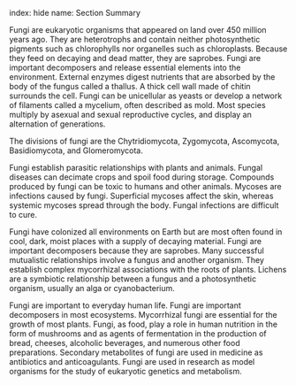 index: hide
name: Section Summary

Fungi are eukaryotic organisms that appeared on land over 450 million years ago. They are heterotrophs and contain neither photosynthetic pigments such as chlorophylls nor organelles such as chloroplasts. Because they feed on decaying and dead matter, they are saprobes. Fungi are important decomposers and release essential elements into the environment. External enzymes digest nutrients that are absorbed by the body of the fungus called a thallus. A thick cell wall made of chitin surrounds the cell. Fungi can be unicellular as yeasts or develop a network of filaments called a mycelium, often described as mold. Most species multiply by asexual and sexual reproductive cycles, and display an alternation of generations.

The divisions of fungi are the Chytridiomycota, Zygomycota, Ascomycota, Basidiomycota, and Glomeromycota.

Fungi establish parasitic relationships with plants and animals. Fungal diseases can decimate crops and spoil food during storage. Compounds produced by fungi can be toxic to humans and other animals. Mycoses are infections caused by fungi. Superficial mycoses affect the skin, whereas systemic mycoses spread through the body. Fungal infections are difficult to cure.

Fungi have colonized all environments on Earth but are most often found in cool, dark, moist places with a supply of decaying material. Fungi are important decomposers because they are saprobes. Many successful mutualistic relationships involve a fungus and another organism. They establish complex mycorrhizal associations with the roots of plants. Lichens are a symbiotic relationship between a fungus and a photosynthetic organism, usually an alga or cyanobacterium.

Fungi are important to everyday human life. Fungi are important decomposers in most ecosystems. Mycorrhizal fungi are essential for the growth of most plants. Fungi, as food, play a role in human nutrition in the form of mushrooms and as agents of fermentation in the production of bread, cheeses, alcoholic beverages, and numerous other food preparations. Secondary metabolites of fungi are used in medicine as antibiotics and anticoagulants. Fungi are used in research as model organisms for the study of eukaryotic genetics and metabolism.
